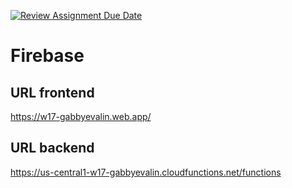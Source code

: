 [![Review Assignment Due Date](https://classroom.github.com/assets/deadline-readme-button-24ddc0f5d75046c5622901739e7c5dd533143b0c8e959d652212380cedb1ea36.svg)](https://classroom.github.com/a/B55J7eQC)

# Firebase

## URL frontend

https://w17-gabbyevalin.web.app/

## URL backend

https://us-central1-w17-gabbyevalin.cloudfunctions.net/functions

